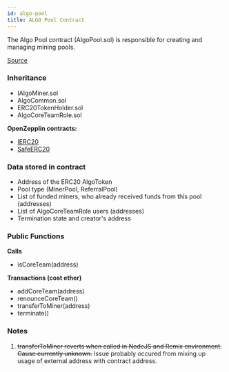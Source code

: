 ```yaml
---
id: algo-pool
title: ALGO Pool Contract
---
```


The Algo Pool contract (AlgoPool.sol) is responsible for creating and managing mining pools.

[Source](https://github.com/Superalgos/ALGOToken/blob/master/labs/algo-erc20-token/src/AdvancedAlgos.AlgoToken.AlgoErc20Token/SmartContracts/src/AlgoTokenV1.sol)

### Inheritance

- IAlgoMiner.sol
- AlgoCommon.sol
- ERC20TokenHolder.sol
- AlgoCoreTeamRole.sol

**OpenZepplin contracts:**

- [IERC20](https://openzeppelin.org/api/docs/token_ERC20_IERC20.html)
- [SafeERC20](https://openzeppelin.org/api/docs/token_ERC20_SafeERC20.html)

### Data stored in contract

- Address of the ERC20 AlgoToken
- Pool type (MinerPool, ReferralPool)
- List of funded miners, who already received funds from this pool (addresses)
- List of AlgoCoreTeamRole users (addresses)
- Termination state and creator's address

### Public Functions

**Calls**

- isCoreTeam(address)

**Transactions (cost ether)**

- addCoreTeam(address)
- renounceCoreTeam()
- transferToMiner(address)
- terminate()

### Notes

1. ~~transferToMiner reverts when called in NodeJS and Remix environment. Cause currently unknown.~~ Issue probably occured from mixing up usage of external address with contract address. 
